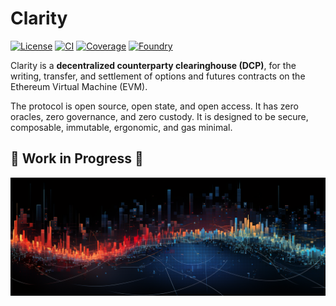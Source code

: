 # Clarity
[![License](https://img.shields.io/badge/License-MIT-brightgreen.svg)](https://opensource.org/licenses/MIT)
[![CI](https://github.com/neodaoist/clarity/actions/workflows/ci.yml/badge.svg)](https://github.com/neodaoist/clarity/actions/workflows/ci.yml)
[![Coverage](https://codecov.io/gh/neodaoist/clarity/graph/badge.svg?token=ACMCWHK5TZ)](https://codecov.io/gh/neodaoist/clarity)
[![Foundry](https://img.shields.io/badge/Built_with-Foundry-FFFFC7)](https://book.getfoundry.sh/)

Clarity is a **decentralized counterparty clearinghouse (DCP)**, for the writing, transfer, and settlement of options and futures contracts on the Ethereum Virtual Machine (EVM).

The protocol is open source, open state, and open access. It has zero oracles, zero governance, and zero custody. It is designed to be secure, composable, immutable, ergonomic, and gas minimal.

## 🚧 Work in Progress 🚧

![Financial Trading Infrastructure](https://raw.githubusercontent.com/neodaoist/clarity/main/assets/financial-trading-infrastructure.png "Financial Trading Infrastructure")
